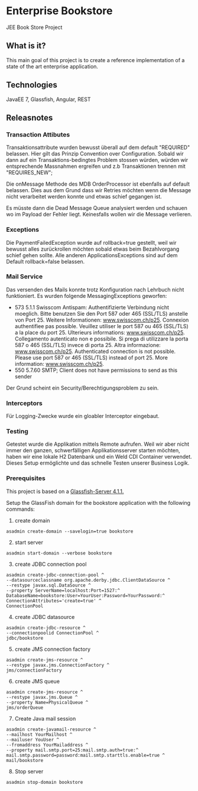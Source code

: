 # Enterprise Bookstore
JEE Book Store Project

## What is it?
This main goal of this project is to create a reference implementation of a state of the art enterprise application.

## Technologies
JavaEE 7, Glassfish, Angular, REST

## Releasnotes

### Transaction Attibutes
Transaktionsattribute wurden bewusst überall auf dem default "REQUIRED" belassen. Hier gilt das Prinzip Convention over Configuration. Sobald wir dann auf ein Transaktions-bedingtes Problem stossen würden, würden wir entsprechende Massnahmen ergreifen und z.b Transaktionen trennen mit "REQUIRES_NEW";

Die onMessage Methode des MDB OrderProcessor ist ebenfalls auf default belassen. Dies aus dem Grund dass wir Retries möchten wenn die Message nicht verarbeitet werden konnte und etwas schief gegangen ist.



Es müsste dann die Dead Message Queue analysiert werden und schauen wo im Payload der Fehler liegt. Keinesfalls wollen wir die Message verlieren.

### Exceptions
Die PaymentFailedException wurde auf rollback=true gestellt, weil wir bewusst alles zurückrollen möchten sobald etwas beim Bezahlvorgang schief gehen sollte.
Alle anderen ApplicationsExceptions sind auf dem Default rollback=false belassen.

### Mail Service
Das versenden des Mails konnte trotz Konfiguration nach Lehrbuch nicht funktioniert. Es wurden folgende MessagingExceptions geworfen:

- 573 5.1.1 Swisscom Antispam: Authentifizierte Verbindung nicht moeglich. Bitte benutzen Sie den Port 587 oder 465 (SSL/TLS) anstelle von Port 25. Weitere Informationen: www.swisscom.ch/p25. Connexion authentifiee pas possible. Veuillez utiliser le port 587 ou 465 (SSL/TLS) a la place du port 25. Ulterieurs informations: www.swisscom.ch/p25. Collegamento autenticato non e possibile. Si prega di utilizzare la porta 587 o 465 (SSL/TLS) invece di porta 25. Altra informazione: www.swisscom.ch/p25. Authenticated connection is not possible. Please use port 587 or 465 (SSL/TLS) instead of port 25. More information: www.swisscom.ch/p25.
- 550 5.7.60 SMTP; Client does not have permissions to send as this sender

Der Grund scheint ein Security/Berechtigungsproblem zu sein.

### Interceptors
Für Logging-Zwecke wurde ein gloabler Interceptor eingebaut.

### Testing
Getestet wurde die Applikation mittels Remote aufrufen.
Weil wir aber nicht immer den ganzen, schwerfälligen Applikationsserver starten möchten, haben wir eine lokale H2 Datenbank und ein Weld CDI Container verwendet.
Dieses Setup ermöglichte und das schnelle Testen unserer Business Logik.


### Prerequisites

This project is based on a [Glassfish-Server 4.1.1.](https://javaee.github.io/glassfish/download)

Setup the GlassFish domain for the bookstore application with the following commands:

1. create domain
```
asadmin create-domain --savelogin=true bookstore
```
2. start server
```
asadmin start-domain --verbose bookstore
```
3. create JDBC connection pool
```
asadmin create-jdbc-connection-pool ^
--datasourceclassname org.apache.derby.jdbc.ClientDataSource ^
--restype javax.sql.DataSource ^
--property ServerName=localhost:Port=1527:^
DatabaseName=bookstore:User=YourUser:Password=YourPassword:^
ConnectionAttributes='create=true' ^
ConnectionPool
```
4. create JDBC datasource
```
asadmin create-jdbc-resource ^
--connectionpoolid ConnectionPool ^
jdbc/bookstore
```
5. create JMS connection factory
```
asadmin create-jms-resource ^
--restype javax.jms.ConnectionFactory ^
jms/connectionFactory
```
6. create JMS queue
```
asadmin create-jms-resource ^
--restype javax.jms.Queue ^
--property Name=PhysicalQueue ^
jms/orderQueue
```
7. Create Java mail session
```
asadmin create-javamail-resource ^
--mailhost YourMailhost ^
--mailuser YouUser ^
--fromaddress YourMailaddress ^
--property mail.smtp.port=25:mail.smtp.auth=true:^
mail.smtp.password=password:mail.smtp.starttls.enable=true ^
mail/bookstore
```
8. Stop server
```
asadmin stop-domain bookstore
```````

